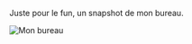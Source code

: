 <!-- title: Mon bureau -->
<!-- category: GNU/Linux -->

Juste pour le fun, un snapshot de mon bureau.<!-- more --> 

![Mon bureau](/images/00x/mydesktop.jpg)
